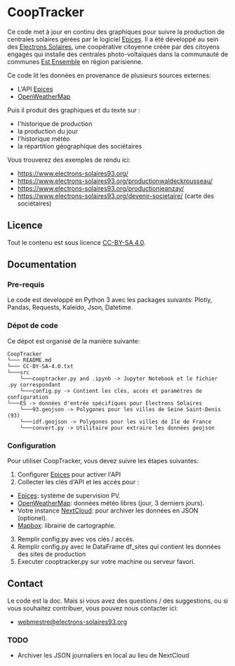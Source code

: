 # CoopTracker 
Ce code met à jour en continu des graphiques pour suivre la production de centrales solaires gérées par le logiciel [Epices](https://www.epices-energie.fr/fr/). Il a été développé  au sein des [Electrons Solaires](https://www.electrons-solaires93.org), une coopérative citoyenne créée par des citoyens engagés qui installe des centrales photo-voltaïques dans la communauté de communes [Est Ensemble](https://www.est-ensemble.fr) en région parisienne. 

Ce code lit les données en provenance de plusieurs sources externes:
- L'API [Epices](https://www.epices-energie.fr/fr/) 
- [OpenWeatherMap](https://openweathermap.org)

Puis il produit des graphiques et du texte sur :
- l'historique de production 
- la production du jour
- l'historique météo 
- la répartition géographique des sociétaires

Vous trouverez des exemples de rendu ici:
- https://www.electrons-solaires93.org/
- https://www.electrons-solaires93.org/productionwaldeckrousseau/
- https://www.electrons-solaires93.org/productionjeanzay/
- https://www.electrons-solaires93.org/devenir-societaire/ (carte des sociétaires)

## Licence
Tout le contenu est sous licence [CC-BY-SA 4.0](https://creativecommons.org/licenses/by-sa/4.0/).

## Documentation
### Pre-requis
Le code est developpé en Python 3 avec les packages suivants: Plotly, Pandas, Requests, Kaleido, Json, Datetime. 

### Dépot de code
Ce dépot est organisé de la manière suivante:

```
CoopTracker
└─── README.md
└─── CC-BY-SA-4.0.txt
└───src
    └───cooptracker.py and .ipynb -> Jupyter Notebook et le fichier .py correspondant
    └───config.py -> Contient les clés, accés et paramètres de configuration
└───ES -> données d'entrée spécifiques pour Electrons Solaires
    └───93.geojson -> Polygones pour les villes de Seine Saint-Denis (93)
    └───idf.geojson -> Polygones pour les villes de Ile de France    
    └───convert.py -> Utilitaire pour extraire les données geojson
```

### Configuration
Pour utiliser CoopTracker, vous devez suivre les étapes suivantes:
 1. Configurer [Epices](https://www.epices-energie.fr/fr/) pour activer l'API
 2. Collecter les clés d'API et les accés pour :
- [Epices](https://www.epices-energie.fr/fr/): système de supervision PV.  
- [OpenWeatherMap](https://openweathermap.org): données météo libres (jour,  3 derniers jours).  
- Votre instance [NextCloud](https://nextcloud.com): pour archiver les données en JSON (optionel).
- [Mapbox](https://www.mapbox.com): librairie de cartographie. 
 3. Remplir config.py avec vos clés / accés. 
 4. Remplir config.py avec le DataFrame df_sites qui contient les données des sites de production
 5. Executer cooptracker.py sur votre  machine ou serveur favori. 

## Contact
Le code est la doc. Mais si vous avez des questions / des suggestions, ou si vous souhaitez contribuer, vous pouvez nous contacter ici:
- webmestre@electrons-solaires93.org

### TODO

- Archiver les JSON journaliers en local au lieu de NextCloud
